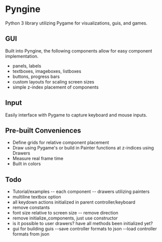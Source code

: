 # Pyngine
Python 3 library utilizing Pygame for visualizations, guis, and games.

## GUI
Built into Pyngine, the following components allow for easy component implementation.
- panels, labels
- textboxes, imageboxes, listboxes
- buttons, progress bars
- custom layouts for scaling screen sizes
- simple z-index placement of components

## Input
Easily interface with Pygame to capture keyboard and mouse inputs.

## Pre-built Conveniences
- Define grids for relative component placement
- Draw using Pygame's or build in Painter functions at z-indices using Drawers
- Measure real frame time
- Built in colors

## Todo
- Tutorial/examples
-- each component
-- drawers utilizing painters
- multiline textbox option
- all keydown actions initialized in parent controller/keyboard
- remove constants
- font size relative to screen size
-- remove direction
- remove initialize_components, just use constructor
- is it possible to user drawers? have all methods been initialized yet?
- gui for building guis
--save controller formats to json
--load controller formats from json
